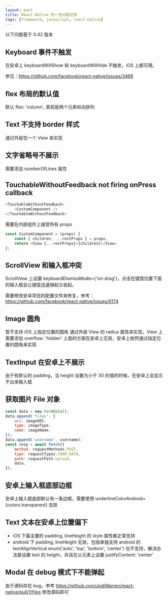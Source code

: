 ```yaml
---
layout: post
title: React Native 的一些问题记录
tags: [framework, javascript, react-native]
---
```


以下问题基于 0.42 版本

## Keyboard 事件不触发

在安卓上 keyboardWillShow 和 keyboardWillHide 不触发，iOS 上都可用。

参见：https://github.com/facebook/react-native/issues/3468

## flex 布局的默认值

默认 flex: 'column', 表现是两个元素纵向排列

## Text 不支持 border 样式

通过外层包一个 View 来实现

## 文字省略号不展示

需要添加 numberOfLines 属性

## TouchableWithoutFeedback not firing onPress callback

```js
<TouchableWithoutFeedback>
    <CustomComponent />
</TouchableWithoutFeedback>
```

需要在内嵌组件上接受所有 props

```js
const CustomComponent = (props) {
    const { children, ...restProps } = props;
    return <View {...restProps}>{children}</View>
};
```

## ScrollView 和输入框冲突

ScrollView 上设置 keyboardDismissMode={'on-drag'}，点击在键盘位置下面的输入框会让键盘迅速弹起又收起。

需要修改安卓项目的配置文件来修复，参考：https://github.com/facebook/react-native/issues/6174

## Image 圆角

暂不支持 iOS 上指定位置的圆角
通过外层 View 的 radius 属性来实现，View 上需要添加 overflow: 'hidden'
上面的方案在安卓上无效，安卓上依然通过指定位置的圆角来实现

## TextInput 在安卓上不展示

由于有默认的 padding，当 height 设置为小于 30 的值的时候，在安卓上会显示不出来输入框

## 获取图片 File 对象

```js
const data = new FormData();
data.append('files', {
    uri: imageURI,
    type: imageType,
    name: imageName,
});
data.append('username', username);
const resp = await fetch({
    method: requestMethods.POST,
    type: requestTypes.FORM_DATA,
    path: requestPath.upload,
    data,
});
```

## 安卓上输入框底部边框

安卓上输入框底部默认有一条边框，需要使用 underlineColorAndroid={colors.transparent} 去除

## Text 文本在安卓上位置偏下

- iOS 下最主要的 padding, lineHeight 的 style 属性都正常支持
- android 下 padding, lineHeight 无效，包括单独支持 android 的 textAlignVertical enum('auto', 'top', 'bottom', 'center') 也不支持，解决办法是设置 text 的 height，并且在父元素上设置 justifyContent: 'center'

## Modal 在 debug 模式下不能弹起

由于源码存在 bug，参考 https://github.com/JodiWarren/react-native/pull/1/files 修改源码即可
